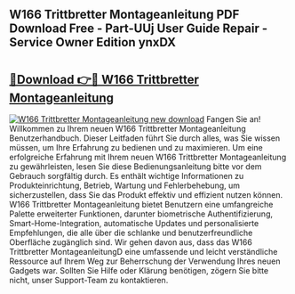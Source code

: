 ## W166 Trittbretter Montageanleitung PDF Download Free - Part-UUj User Guide Repair - Service Owner Edition ynxDX

# <h2><a href="http://df7who8.blite.top/?on=W166+Trittbretter+Montageanleitung">🔗Download 👉🔴 W166 Trittbretter Montageanleitung</a></h2>

[![W166 Trittbretter Montageanleitung new download](https://i.imgur.com/lujVjoI.png)](http://df7who8.blite.top/?on=W166+Trittbretter+Montageanleitung)
Fangen Sie an! Willkommen zu Ihrem neuen W166 Trittbretter Montageanleitung Benutzerhandbuch. Dieser Leitfaden führt Sie durch alles, was Sie wissen müssen, um Ihre Erfahrung zu bedienen und zu maximieren. Um eine erfolgreiche Erfahrung mit Ihrem neuen W166 Trittbretter Montageanleitung zu gewährleisten, lesen Sie diese Bedienungsanleitung bitte vor dem Gebrauch sorgfältig durch. Es enthält wichtige Informationen zu Produkteinrichtung, Betrieb, Wartung und Fehlerbehebung, um sicherzustellen, dass Sie das Produkt effektiv und effizient nutzen können. W166 Trittbretter Montageanleitung bietet Benutzern eine umfangreiche Palette erweiterter Funktionen, darunter biometrische Authentifizierung, Smart-Home-Integration, automatische Updates und personalisierte Empfehlungen, die alle über die schlanke und benutzerfreundliche Oberfläche zugänglich sind. Wir gehen davon aus, dass das W166 Trittbretter MontageanleitungD eine umfassende und leicht verständliche Ressource auf Ihrem Weg zur Beherrschung der Verwendung Ihres neuen Gadgets war. Sollten Sie Hilfe oder Klärung benötigen, zögern Sie bitte nicht, unser Support-Team zu kontaktieren.
